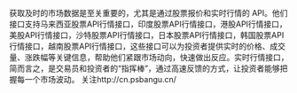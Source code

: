 获取及时的市场数据是至关重要的，尤其是通过股票报价和实时行情的 API。他们接口支持马来西亚股票API行情接口，印度股票API行情接口，港股API行情接口，美股API行情接口，沙特股票API行情接口，日本股票API行情接口，韩国股票API行情接口，越南股票API行情接口，这些接口可以为投资者提供实时的价格、成交量、涨跌幅等关键信息，帮助他们紧跟市场动向，快速做出反应。实时行情接口，简而言之，是交易员和投资者的“指挥棒”，通过高速反馈的方式，让投资者能够把握每一个市场波动。
关注http://cn.psbangu.cn/
